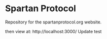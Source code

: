 # Spartan Protocol
Repository for the spartanprotocol.org website.

then view at:
http://localhost:3000/
Update test
